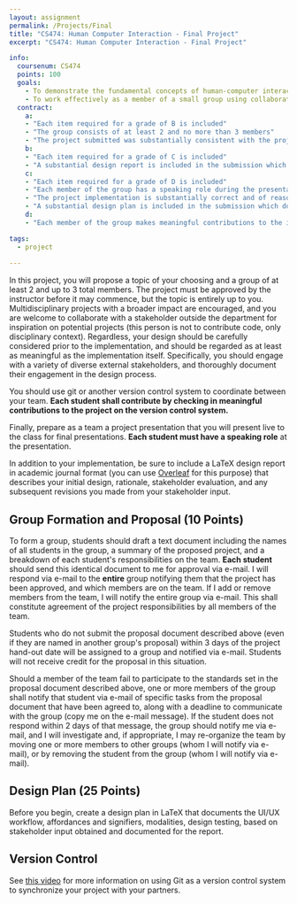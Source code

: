 ```yaml
---
layout: assignment
permalink: /Projects/Final
title: "CS474: Human Computer Interaction - Final Project"
excerpt: "CS474: Human Computer Interaction - Final Project"

info:
  coursenum: CS474
  points: 100
  goals:
    - To demonstrate the fundamental concepts of human-computer interaction in a unified project
    - To work effectively as a member of a small group using collaborative tools for software development
  contract:
    a: 
    - "Each item required for a grade of B is included"
    - "The group consists of at least 2 and no more than 3 members"
    - "The project submitted was substantially consistent with the project proposed to and approved by the Professor"     
    b:
    - "Each item required for a grade of C is included"
    - "A substantial design report is included in the submission which documents the affordances and signifiers, modalities, design testing and feedback obtained during the project"
    c:
    - "Each item required for a grade of D is included"
    - "Each member of the group has a speaking role during the presentation"
    - "The project implementation is substantially correct and of reasonable human-centric design"
    - "A substantial design plan is included in the submission which documents the UI/UX workflow, affordances and signifiers, modalities, design testing, based on stakeholder input obtained and documented for the report"    
    d:
    - "Each member of the group makes meaningful contributions to the implementation of the project, demonstrated through version control commits or comments in the code"

tags:
  - project
  
---
```


In this project, you will propose a topic of your choosing and a group of at least 2 and up to 3 total members.  The project must be approved by the instructor before it may commence, but the topic is entirely up to you.  Multidisciplinary projects with a broader impact are encouraged, and you are welcome to collaborate with a stakeholder outside the department for inspiration on potential projects (this person is not to contribute code, only disciplinary context).  Regardless, your design should be carefully considered prior to the implementation, and should be regarded as at least as meaningful as the implementation itself.  Specifically, you should engage with a variety of diverse external stakeholders, and thoroughly document their engagement in the design process.

You should use git or another version control system to coordinate between your team.  **Each student shall contribute by checking in meaningful contributions to the project on the version control system.**

Finally, prepare as a team a project presentation that you will present live to the class for final presentations.  **Each student must have a speaking role** at the presentation.

In addition to your implementation, be sure to include a LaTeX design report in academic journal format (you can use [Overleaf](https://www.overleaf.com/) for this purpose) that describes your initial design, rationale, stakeholder evaluation, and any subsequent revisions you made from your stakeholder input.

## Group Formation and Proposal (10 Points)

To form a group, students should draft a text document including the names of all students in the group, a summary of the proposed project, and a breakdown of each student's responsibilities on the team.  **Each student** should send this identical document to me for approval via e-mail.  I will respond via e-mail to the **entire** group notifying them that the project has been approved, and which members are on the team.  If I add or remove members from the team, I will notify the entire group via e-mail.  This shall constitute agreement of the project responsibilities by all members of the team.

Students who do not submit the proposal document described above (even if they are named in another group's proposal) within 3 days of the project hand-out date will be assigned to a group and notified via e-mail.  Students will not receive credit for the proposal in this situation.

Should a member of the team fail to participate to the standards set in the proposal document described above, one or more members of the group shall notify that student via e-mail of specific tasks from the proposal document that have been agreed to, along with a deadline to communicate with the group (copy me on the e-mail message).  If the student does not respond within 2 days of that message, the group should notify me via e-mail, and I will investigate and, if appropriate, I may re-organize the team by moving one or more members to other groups (whom I will notify via e-mail), or by removing the student from the group (whom I will notify via e-mail).  

## Design Plan (25 Points)

Before you begin, create a design plan in LaTeX that documents the UI/UX workflow, affordances and signifiers, modalities, design testing, based on stakeholder input obtained and documented for the report.

## Version Control 

See [this video](../Modules/Github/Module) for more information on using Git as a version control system to synchronize your project with your partners.

